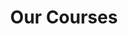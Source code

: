 ---
title: "Our Courses"
draft: false
# page title background image
bg_image: "images/backgrounds/page-title.jpg"
# meta description
description : "We are here to help your kids to learn coding in interesting ways. We have designed courses mainly for 5-15 age group kids. Offering full online/ offline classes 1:1 Personal attention"
---